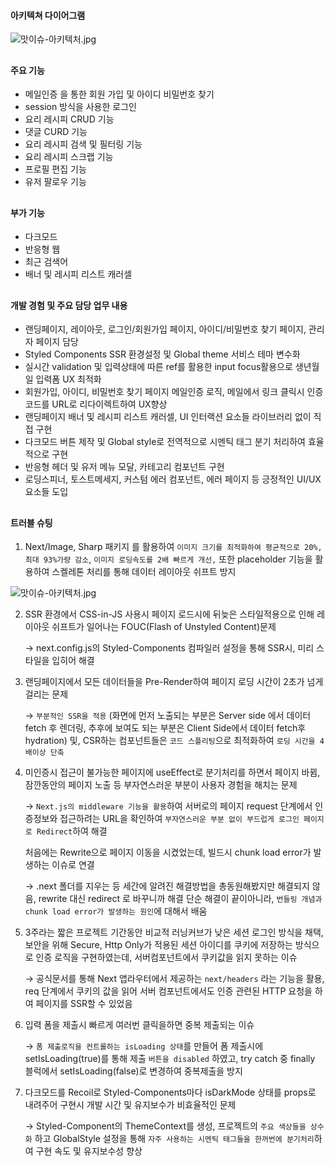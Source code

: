 #### 아키텍쳐 다이어그램

![맛이슈-아키텍처.jpg](https://tripsketchbucket.s3.ap-northeast-2.amazonaws.com/%E1%84%86%E1%85%A1%E1%86%BA%E1%84%8B%E1%85%B5%E1%84%89%E1%85%B2+%E1%84%8B%E1%85%A1%E1%84%8F%E1%85%B5%E1%84%90%E1%85%A6%E1%86%A8%E1%84%8E%E1%85%A5.png)

##

#### 주요 기능

- 메일인증 을 통한 회원 가입 및 아이디 비밀번호 찾기
- session 방식을 사용한 로그인
- 요리 레시피 CRUD 기능
- 댓글 CURD 기능
- 요리 레시피 검색 및 필터링 기능
- 요리 레시피 스크랩 기능
- 프로필 편집 기능
- 유저 팔로우 기능

##

#### 부가 기능

- 다크모드
- 반응형 웹
- 최근 검색어
- 배너 및 레시피 리스트 캐러셀

##

#### 개발 경험 및 주요 담당 업무 내용

- 랜딩페이지, 레이아웃, 로그인/회원가입 페이지, 아이디/비밀번호 찾기 페이지, 관리자 페이지 담당
- Styled Components SSR 환경설정 및 Global theme 서비스 테마 변수화
- 실시간 validation 및 입력상태에 따른 ref를 활용한 input focus활용으로 생년월일 입력폼 UX 최적화
- 회원가입, 아이디, 비밀번호 찾기 페이지 메일인증 로직, 메일에서 링크 클릭시 인증 코드를 URL로 리다이렉트하여 UX향상
- 랜딩페이지 배너 및 레시피 리스트 캐러셀, UI 인터랙션 요소들 라이브러리 없이 직접 구현
- 다크모드 버튼 제작 및 Global style로 전역적으로 시멘틱 태그 분기 처리하여 효율적으로 구현
- 반응형 헤더 및 유저 메뉴 모달, 카테고리 컴포넌트 구현
- 로딩스피너, 토스트메세지, 커스텀 에러 컴포넌트, 에러 페이지 등 긍정적인 UI/UX 요소들 도입

##

#### 트러블 슈팅

1. Next/Image, Sharp 패키지 를 활용하여 `이미지 크기를 최적화하여 평균적으로 20%, 최대 93%가량 감소`, `이미지 로딩속도를 2배 빠르게 개선,` 또한 placeholder 기능을 활용하여 스켈레톤 처리를 통해 데이터 레이아웃 쉬프트 방지

![맛이슈-아키텍처.jpg](https://tripsketchbucket.s3.ap-northeast-2.amazonaws.com/%E1%84%86%E1%85%A1%E1%86%BA%E1%84%8B%E1%85%B5%E1%84%89%E1%85%B2+%E1%84%85%E1%85%A6%E1%86%AB%E1%84%83%E1%85%A5%E1%84%85%E1%85%B5%E1%86%BC+%E1%84%89%E1%85%AE%E1%86%AB%E1%84%89%E1%85%A5%E1%84%83%E1%85%A9.png)

2. SSR 환경에서 CSS-in-JS 사용시 페이지 로드시에 뒤늦은 스타일적용으로 인해 레이아웃 쉬프트가 일어나는 FOUC(Flash of Unstyled Content)문제

   → next.config.js의 Styled-Components 컴파일러 설정을 통해 SSR시, 미리 스타일을 입히어 해결

3. 랜딩페이지에서 모든 데이터들을 Pre-Render하여 페이지 로딩 시간이 2초가 넘게걸리는 문제

   → `부분적인 SSR을 적용` (화면에 먼저 노출되는 부분은 Server side 에서 데이터 fetch 후 렌더링, 추후에 보여도 되는 부분은 Client Side에서 데이터 fetch후 hydration) 및, CSR하는 컴포넌트들은 `코드 스플리팅`으로 최적화하여 `로딩 시간을 4배이상 단축`

4. 미인증시 접근이 불가능한 페이지에 useEffect로 분기처리를 하면서 페이지 바뀜, 잠깐동안의 페이지 노출 등 부자연스러운 부분이 사용자 경험을 해치는 문제

   → `Next.js의 middleware 기능을 활용`하여 서버로의 페이지 request 단계에서 인증정보와 접근하려는 URL을 확인하여 `부자연스러운 부분 없이 부드럽게 로그인 페이지로 Redirect`하여 해결

   처음에는 Rewrite으로 페이지 이동을 시켰었는데, 빌드시 chunk load error가 발생하는 이슈로 연결

   → .next 폴더를 지우는 등 세간에 알려진 해결방법을 총동원해봤지만 해결되지 않음, rewrite 대신 redirect 로 바꾸니까 해결 단순 해결이 끝이아니라, `번들링 개념과 chunk load error가 발생하는 원인`에 대해서 배움

5. 3주라는 짧은 프로젝트 기간동안 비교적 러닝커브가 낮은 세션 로그인 방식을 채택, 보안을 위해 Secure, Http Only가 적용된 세션 아이디를 쿠키에 저장하는 방식으로 인증 로직을 구현하였는데, 서버컴포넌트에서 쿠키값을 읽지 못하는 이슈

   → 공식문서를 통해 Next 앱라우터에서 제공하는 `next/headers` 라는 기능을 활용, req 단계에서 쿠키의 값을 읽어 서버 컴포넌트에서도 인증 관련된 HTTP 요청을 하여 페이지를 SSR할 수 있었음

6. 입력 폼을 제출시 빠르게 여러번 클릭을하면 중복 제출되는 이슈

   → `폼 제출로직을 컨트롤하는 isLoading 상태`를 만들어 폼 제출시에 setIsLoading(true)를 통해 제출 `버튼을 disabled` 하였고, try catch 중 finally 블럭에서 setIsLoading(false)로 변경하여 중복제출을 방지

7. 다크모드를 Recoil로 Styled-Components마다 isDarkMode 상태를 props로 내려주어 구현시 개발 시간 및 유지보수가 비효율적인 문제

   → Styled-Component의 ThemeContext를 생성, 프로젝트의 `주요 색상들을 상수화` 하고 GlobalStyle 설정을 통해 `자주 사용하는 시멘틱 태그들을 한꺼번에 분기처리`하여 구현 속도 및 유지보수성 향상
